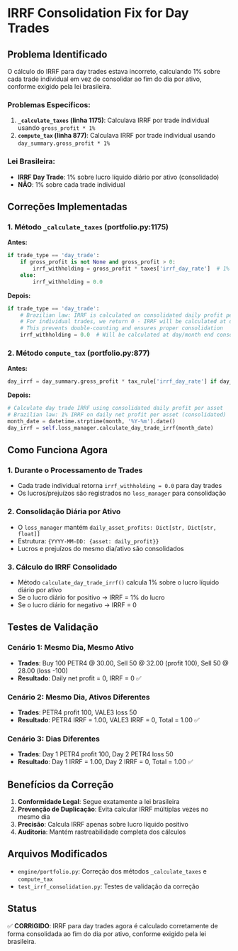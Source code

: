 # IRRF Consolidation Fix for Day Trades

## Problema Identificado

O cálculo do IRRF para day trades estava incorreto, calculando 1% sobre cada trade individual em vez de consolidar ao fim do dia por ativo, conforme exigido pela lei brasileira.

### Problemas Específicos:

1. **`_calculate_taxes` (linha 1175)**: Calculava IRRF por trade individual usando `gross_profit * 1%`
2. **`compute_tax` (linha 877)**: Calculava IRRF por trade individual usando `day_summary.gross_profit * 1%`

### Lei Brasileira:
- **IRRF Day Trade**: 1% sobre lucro líquido diário por ativo (consolidado)
- **NÃO**: 1% sobre cada trade individual

## Correções Implementadas

### 1. Método `_calculate_taxes` (portfolio.py:1175)

**Antes:**
```python
if trade_type == 'day_trade':
    if gross_profit is not None and gross_profit > 0:
        irrf_withholding = gross_profit * taxes['irrf_day_rate']  # 1%
    else:
        irrf_withholding = 0.0
```

**Depois:**
```python
if trade_type == 'day_trade':
    # Brazilian law: IRRF is calculated on consolidated daily profit per asset
    # For individual trades, we return 0 - IRRF will be calculated at day/month end
    # This prevents double-counting and ensures proper consolidation
    irrf_withholding = 0.0  # Will be calculated at day/month end consolidation
```

### 2. Método `compute_tax` (portfolio.py:877)

**Antes:**
```python
day_irrf = day_summary.gross_profit * tax_rule['irrf_day_rate'] if day_summary.gross_profit > 0 else 0.0
```

**Depois:**
```python
# Calculate day trade IRRF using consolidated daily profit per asset
# Brazilian law: 1% IRRF on daily net profit per asset (consolidated)
month_date = datetime.strptime(month, '%Y-%m').date()
day_irrf = self.loss_manager.calculate_day_trade_irrf(month_date)
```

## Como Funciona Agora

### 1. Durante o Processamento de Trades
- Cada trade individual retorna `irrf_withholding = 0.0` para day trades
- Os lucros/prejuízos são registrados no `loss_manager` para consolidação

### 2. Consolidação Diária por Ativo
- O `loss_manager` mantém `daily_asset_profits: Dict[str, Dict[str, float]]`
- Estrutura: `{YYYY-MM-DD: {asset: daily_profit}}`
- Lucros e prejuízos do mesmo dia/ativo são consolidados

### 3. Cálculo do IRRF Consolidado
- Método `calculate_day_trade_irrf()` calcula 1% sobre o lucro líquido diário por ativo
- Se o lucro diário for positivo → IRRF = 1% do lucro
- Se o lucro diário for negativo → IRRF = 0

## Testes de Validação

### Cenário 1: Mesmo Dia, Mesmo Ativo
- **Trades**: Buy 100 PETR4 @ 30.00, Sell 50 @ 32.00 (profit 100), Sell 50 @ 28.00 (loss -100)
- **Resultado**: Daily net profit = 0, IRRF = 0 ✅

### Cenário 2: Mesmo Dia, Ativos Diferentes
- **Trades**: PETR4 profit 100, VALE3 loss 50
- **Resultado**: PETR4 IRRF = 1.00, VALE3 IRRF = 0, Total = 1.00 ✅

### Cenário 3: Dias Diferentes
- **Trades**: Day 1 PETR4 profit 100, Day 2 PETR4 loss 50
- **Resultado**: Day 1 IRRF = 1.00, Day 2 IRRF = 0, Total = 1.00 ✅

## Benefícios da Correção

1. **Conformidade Legal**: Segue exatamente a lei brasileira
2. **Prevenção de Duplicação**: Evita calcular IRRF múltiplas vezes no mesmo dia
3. **Precisão**: Calcula IRRF apenas sobre lucro líquido positivo
4. **Auditoria**: Mantém rastreabilidade completa dos cálculos

## Arquivos Modificados

- `engine/portfolio.py`: Correção dos métodos `_calculate_taxes` e `compute_tax`
- `test_irrf_consolidation.py`: Testes de validação da correção

## Status

✅ **CORRIGIDO**: IRRF para day trades agora é calculado corretamente de forma consolidada ao fim do dia por ativo, conforme exigido pela lei brasileira. 